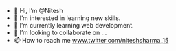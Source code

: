 - 👋 Hi, I’m @Nitesh
- 👀 I’m interested in learning new skills.
- 🌱 I’m currently learning web development.
- 💞️ I’m looking to collaborate on ...
- 📫 How to reach me www.twitter.com/niteshsharma_15

<!---
Nitesgh/Nitesgh is a ✨ special ✨ repository because its `README.md` (this file) appears on your GitHub profile.
You can click the Preview link to take a look at your changes.
--->

